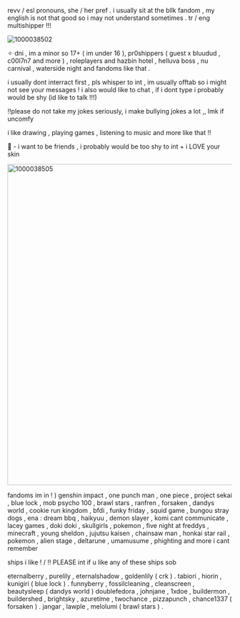 revv / esl pronouns, she / her pref . i usually sit at the bllk fandom , my english is not that good so i may not understand sometimes . tr / eng multishipper !!!

![1000038502](https://github.com/user-attachments/assets/538146f2-4929-48be-bef2-c0fc70eda007)


✧ dni , im a minor so 17+ ( im under 16 ), pr0shippers ( guest x bluudud , c00l7n7 and more ) , roleplayers and hazbin hotel , helluva boss , nu carnival , waterside night and fandoms like that .


i usually dont interract first , pls whisper to int , im usually offtab so i might not see your messages !
i also would like to chat , if i dont type i probably would be shy (id like to talk !!!)

!!please do not take my jokes seriously, i make bullying jokes a lot ,, lmk if uncomfy


i like drawing , playing games , listening to music and more like that !!


👑 - i want to be friends , i probably would be too shy to int + i LOVE your skin


<img width="597" height="719" alt="1000038505" src="https://github.com/user-attachments/assets/f1ea903b-6bba-49f5-a6f1-69884126bfc0" />


fandoms im in ! ) genshin impact , one punch man , one piece , project sekai , blue lock , mob psycho 100 , brawl stars , ranfren , forsaken , dandys world , cookie run kingdom , bfdi , funky friday , squid game , bungou stray dogs , ena : dream bbq , haikyuu , demon slayer , komi cant communicate , lacey games , doki doki , skullgirls , pokemon , five night at freddys , minecraft , young sheldon , jujutsu kaisen , chainsaw man , honkai star rail , pokemon , alien stage , deltarune , umamusume , phighting and more i cant remember


ships i like ! / !! PLEASE int if u like any of these ships sob

eternalberry , purelily , eternalshadow , goldenlily ( crk ) .
tabiori , hiorin , kunigiri ( blue lock ) .
funnyberry , fossilcleaning , cleanscreen , beautysleep ( dandys world )
doublefedora , johnjane , 1xdoe , buildermon , buildershed , brightsky , azuretime , twochance , pizzapunch , chance1337 ( forsaken ) .
jangar , lawple , melolumi ( brawl stars ) .


<!--
**revvxn/revvxn** is a ✨ _special_ ✨ repository because its `README.md` (this file) appears on your GitHub profile.

Here are some ideas to get you started:

- 🔭 I’m currently working on ...
- 🌱 I’m currently learning ...
- 👯 I’m looking to collaborate on ...
- 🤔 I’m looking for help with ...
- 💬 Ask me about ...
- 📫 How to reach me: ...
- 😄 Pronouns: ...
- ⚡ Fun fact: ...
-->
